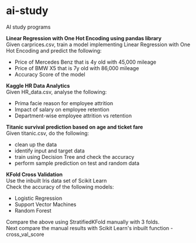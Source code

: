 # ai-study
AI study programs

**Linear Regression with One Hot Encoding using pandas library**\
Given carprices.csv, train a model implementing Linear Regression with One Hot Encoding and predict the following:
- Price of Mercedes Benz that is 4y old with 45,000 mileage
- Price of BMW X5 that is 7y old with 86,000 mileage
- Accuracy Score of the model

**Kaggle HR Data Analytics**\
Given HR_data.csv, analyse the following:
- Prima facie reason for employee attrition
- Impact of salary on employee retention
- Department-wise employee attrition vs retention

**Titanic survival prediction based on age and ticket fare**\
Given titanic.csv, do the following:
- clean up the data
- identify input and target data
- train using Decision Tree and check the accuracy
- perform sample prediction on test and random data

**KFold Cross Validation**\
Use the inbuilt Iris data set of Scikit Learn\
Check the accuracy of the following models:
- Logistic Regression
- Support Vector Machines
- Random Forest

Compare the above using StratifiedKFold manually with 3 folds.\
Next compare the manual results with Scikit Learn's inbuilt function - cross_val_score